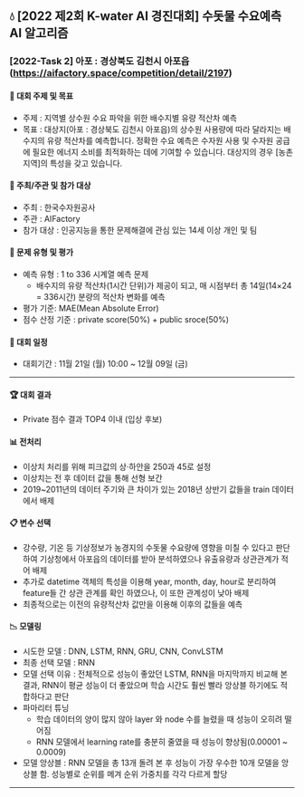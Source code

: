 ## :droplet: [2022 제2회 K-water AI 경진대회] 수돗물 수요예측 AI 알고리즘
### [2022-Task 2] 아포 : 경상북도 김천시 아포읍 (https://aifactory.space/competition/detail/2197)
#### 📌 대회 주제 및 목표
* 주제 : 지역별 상수원 수요 파악을 위한 배수지별 유량 적산차 예측
* 목표 : 대상지(아포 : 경상북도 김천시 아포읍)의 상수원 사용량에 따라 달라지는 배수지의 유량 적산차를 예측합니다. 정확한 수요 예측은 수자원 사용 및 수자원 공급에 필요한 에너지 소비를 최적화하는 데에 기여할 수 있습니다. 대상지의 경우 [농촌 지역]의 특성을 갖고 있습니다.
 
#### 📌 주최/주관 및 참가 대상
* 주최 : 한국수자원공사
* 주관 : AIFactory
* 참가 대상 : 인공지능을 통한 문제해결에 관심 있는 14세 이상 개인 및 팀

#### 📌 문제 유형 및 평가
* 예측 유형 : 1 to 336 시계열 예측 문제 
  * 배수지의 유량 적산차(1시간 단위)가 제공이 되고, 매 시점부터 총 14일(14×24 = 336시간) 분량의 적산차 변화를 예측
* 평가 기준: MAE(Mean Absolute Error)
* 점수 산정 기준 : private score(50%) + public sroce(50%)

#### 📌 대회 일정
* 대회기간 : 11월 21일 (월) 10:00 ~ 12월 09일 (금) 
---
#### :trophy: 대회 결과
* Private 점수 결과 TOP4 이내 (입상 후보)
#### :bar_chart: 전처리 
* 이상치 처리를 위해 피크값의 상·하안을 250과 45로 설정
* 이상치는 전 후 데이터 값을 통해 선형 보간
* 2019~2011년의 데이터 주기와 큰 차이가 있는 2018년 상반기 값들을 train 데이터에서 배제
#### :clipboard: 변수 선택
* 강수량, 기온 등 기상정보가 농경지의 수돗물 수요량에 영향을 미칠 수 있다고 판단하여 기상청에서 아포읍의 데이터를 받아 분석하였으나 유출유량과 상관관계가 적어 배제
*	추가로 datetime 객체의 특성을 이용해 year, month, day, hour로 분리하여 feature들 간 상관 관계를 확인 하였으나, 이 또한 관계성이 낮아 배제
* 최종적으로는 이전의 유량적산차 값만을 이용해 이후의 값들을 예측
#### :chart_with_downwards_trend: 모델링
* 시도한 모델 : DNN, LSTM, RNN, GRU, CNN, ConvLSTM
* 최종 선택 모델 : RNN
* 모델 선택 이유 : 전체적으로 성능이 좋았던 LSTM, RNN을 마지막까지 비교해 본 결과, RNN이 평균 성능이 더 좋았으며 학습 시간도 훨씬 빨라 앙상블 하기에도 적합하다고 판단
* 파마리터 튜닝 
  * 학습 데이터의 양이 많지 않아 layer 와 node 수를 늘렸을 때 성능이 오히려 떨어짐 
  * RNN 모델에서 learning rate를 충분히 줄였을 때 성능이 향상됨(0.00001 ~ 0.0009)
* 모델 앙상블 : RNN 모델을 총 13개 돌려 본 후 성능이 가장 우수한 10개 모델을 앙상블 함. 성능별로 순위를 메겨 순위 가중치를 각각 다르게 할당
---
![]()
